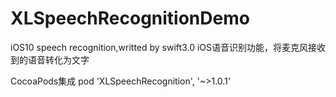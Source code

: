 # XLSpeechRecognitionDemo
iOS10 speech recognition,writted by swift3.0
iOS语音识别功能，将麦克风接收到的语音转化为文字

CocoaPods集成
pod 'XLSpeechRecognition', '~>1.0.1'

